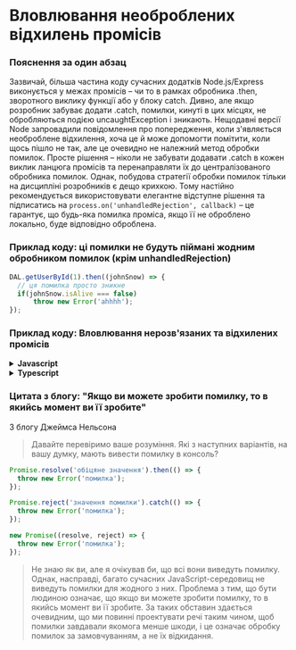 # Вловлювання необроблених відхилень промісів

### Пояснення за один абзац

Зазвичай, більша частина коду сучасних додатків Node.js/Express виконується у межах промісів – чи то в рамках обробника .then, зворотного виклику функції або у блоку catch. Дивно, але якщо розробник забуває додати .catch, помилки, кинуті в цих місцях, не обробляються подією uncaughtException і зникають. Нещодавні версії Node запровадили повідомлення про попередження, коли з'являється необроблене відхилення, хоча це й може допомогти помітити, коли щось пішло не так, але це очевидно не належний метод обробки помилок. Просте рішення – ніколи не забувати додавати .catch в кожен виклик ланцюга промісів та перенаправляти їх до централізованого обробника помилок. Однак, побудова стратегії обробки помилок тільки на дисципліні розробників є дещо крихкою. Тому настійно рекомендується використовувати елегантне відступне рішення та підписатись на `process.on('unhandledRejection', callback)` – це гарантує, що будь-яка помилка проміса, якщо її не оброблено локально, буде відповідно оброблена.

### Приклад коду: ці помилки не будуть піймані жодним обробником помилок (крім unhandledRejection)

```javascript
DAL.getUserById(1).then((johnSnow) => {
  // ця помилка просто зникне
  if(johnSnow.isAlive === false)
      throw new Error('ahhhh');
});
```

### Приклад коду: Вловлювання нерозв'язаних та відхилених промісів

<details>
<summary><strong>Javascript</strong></summary>

```javascript
process.on('unhandledRejection', (reason, p) => {
  // Я щойно піймав необроблене відхилення проміса,
  // оскільки у нас вже є відступний обробник для необроблених помилок (дивіться нижче),
  // давайте кинемо його та дозволимо йому впоратися з цим
  throw reason;
});

process.on('uncaughtException', (error) => {
  // Я щойно отримав помилку, яка ніколи не була оброблена, час впоратися з нею, а потім вирішити, чи потрібен перезапуск
  errorManagement.handler.handleError(error);
  if (!errorManagement.handler.isTrustedError(error))
    process.exit(1);
});
```
</details>

<details>
<summary><strong>Typescript</strong></summary>

```typescript
process.on('unhandledRejection', (reason: string, p: Promise<any>) => {
  // Я щойно піймав необроблене відхилення проміса,
  // оскільки у нас вже є відступний обробник для необроблених помилок (дивіться нижче),
  // давайте кинемо його та дозволимо йому впоратися з цим
  throw reason;
});

process.on('uncaughtException', (error: Error) => {
  // Я щойно отримав помилку, яка ніколи не була оброблена, час впоратися з нею, а потім вирішити, чи потрібен перезапуск
  errorManagement.handler.handleError(error);
  if (!errorManagement.handler.isTrustedError(error))
    process.exit(1);
});
```
</details>

### Цитата з блогу: "Якщо ви можете зробити помилку, то в якийсь момент ви її зробите"

З блогу Джеймса Нельсона

> Давайте перевіримо ваше розуміння. Які з наступних варіантів, на вашу думку, мають вивести помилку в консоль?

```javascript
Promise.resolve('обіцяне значення').then(() => {
  throw new Error('помилка');
});

Promise.reject('значення помилки').catch(() => {
  throw new Error('помилка');
});

new Promise((resolve, reject) => {
  throw new Error('помилка');
});
```

> Не знаю як ви, але я очікував би, що всі вони виведуть помилку. Однак, насправді, багато сучасних JavaScript-середовищ не виведуть помилки для жодного з них. Проблема з тим, що бути людиною означає, що якщо ви можете зробити помилку, то в якийсь момент ви її зробите. За таких обставин здається очевидним, що ми повинні проектувати речі таким чином, щоб помилки завдавали якомога менше шкоди, і це означає обробку помилок за замовчуванням, а не їх відкидання.